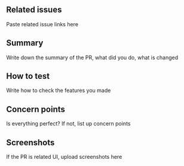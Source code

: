 ## Related issues
Paste related issue links here

## Summary
Write down the summary of the PR, what did you do, what is changed

## How to test
Write how to check the features you made

## Concern points
Is everything perfect? If not, list up concern points

## Screenshots
If the PR is related UI, upload screenshots here